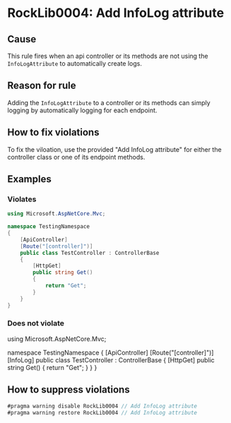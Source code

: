 # RockLib0004: Add InfoLog attribute

## Cause

This rule fires when an api controller or its methods are not using the `InfoLogAttribute` to automatically create logs.

## Reason for rule

Adding the `InfoLogAttribute` to a controller or its methods can simply logging by automatically logging for each endpoint.

## How to fix violations

To fix the viloation, use the provided "Add InfoLog attribute" for either the controller class or one of its endpoint methods.

## Examples

### Violates

```c#
using Microsoft.AspNetCore.Mvc;

namespace TestingNamespace
{
    [ApiController]
    [Route("[controller]")]
    public class TestController : ControllerBase
    {
        [HttpGet]
        public string Get()
        {
            return "Get";
        }
    }
}
```

### Does not violate

using Microsoft.AspNetCore.Mvc;

namespace TestingNamespace
{
    [ApiController]
    [Route("[controller]")]
    [InfoLog]
    public class TestController : ControllerBase
    {
        [HttpGet]
        public string Get()
        {
            return "Get";
        }
    }
}

## How to suppress violations

```c#
#pragma warning disable RockLib0004 // Add InfoLog attribute
#pragma warning restore RockLib0004 // Add InfoLog attribute
```
